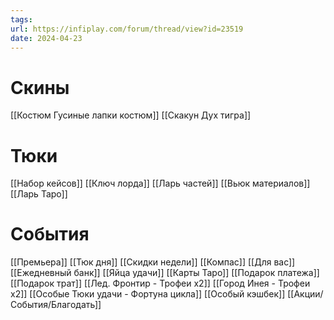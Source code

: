 ```yaml
---
tags: 
url: https://infiplay.com/forum/thread/view?id=23519
date: 2024-04-23
---
```

# Скины
[[Костюм Гусиные лапки костюм]]
[[Скакун Дух тигра]]


# Тюки
[[Набор кейсов]]
[[Ключ лорда]]
[[Ларь частей]]
[[Вьюк материалов]]
[[Ларь Таро]]

# События
[[Премьера]]
[[Тюк дня]]
[[Скидки недели]]
[[Компас]]
[[Для вас]]
[[Ежедневный банк]]
[[Яйца удачи]]
[[Карты Таро]]
[[Подарок платежа]]
[[Подарок трат]]
[[Лед. Фронтир - Трофеи х2]]
[[Город Инея  - Трофеи х2]]
[[Особые Тюки удачи - Фортуна цикла]]
[[Особый кэшбек]]
[[Акции/События/Благодать]]
